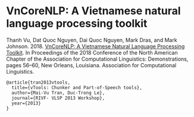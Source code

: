 # VnCoreNLP: A Vietnamese natural language processing toolkit

Thanh Vu, Dat Quoc Nguyen, Dai Quoc Nguyen, Mark Dras, and Mark Johnson. 2018.
[VnCoreNLP: A Vietnamese Natural Language Processing Toolkit](https://aclanthology.org/N18-5012).
In Proceedings of the 2018 Conference of the North American Chapter of the
Association for Computational Linguistics: Demonstrations, pages 56–60, New Orleans,
Louisiana. Association for Computational Linguistics.

```
@article{tran2013vtools,
  title={vTools: Chunker and Part-of-Speech tools},
  author={Mai-Vu Tran, Duc-Trong Le},
  journal={RIVF- VLSP 2013 Workshop},
  year={2013}
}

```